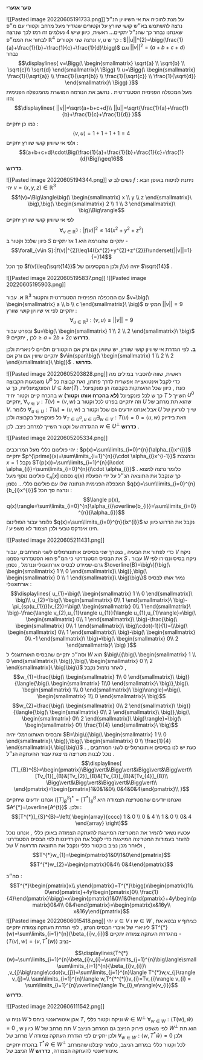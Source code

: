 __סער אזערי__

![[Pasted image 20220605191733.png]]
על מנת להוכיח את אי השיוויון הנ״ל נרצה להשתמש בא״ש קושי שוורץ על וקטורים שנגדיר מעל מרחב וקטורי עם מ״פ שאנחנו נבחר כך שהנ״ל יתקיים... 
ראשית, כיוון שיש 4 נעלמים זה רמז לכך שנרצה לבחור את הממ״פ $\mathbb{R}^{4}$ ונרצה שני וקטורים $v,u$ כך ש : $||u||^{2}=\bigg(\frac{1}{a}+\frac{1}{b}+\frac{1}{c}+\frac{1}{d}\bigg)$ וגם $||v||^{2}=(a+b+c+d)$ 
נבחר 
$$\displaylines{
v=\Bigg(\ \begin{smallmatrix} \sqrt{a}  \\ \sqrt{b} \\ \sqrt{c}\\ \sqrt{d} \end{smallmatrix}\ \Bigg) \\
u=\Bigg(\ \begin{smallmatrix} \frac{1}{\sqrt{a}}  \\ \frac{1}{\sqrt{b}}  \\ \frac{1}{\sqrt{c}} \\ \frac{1}{\sqrt{d}}  \end{smallmatrix}\ \Bigg)
}$$
מעל המכפלה הפנימית הסטנדרטית . נחשב את הנורמה המושרת מהמכפלה הפנימית הזו: 
$$\displaylines{
||v||=\sqrt{a+b+c+d}\\
||u||=\sqrt{\frac{1}{a}+\frac{1}{b}+\frac{1}{c}+\frac{1}{d}}
}$$
כמו כן יתקיים :
$$\langle v,u\rangle=1+1+1+1=4$$
ולפי אי שיוויון קושי שוורץ יתקיים :
$$(a+b+c+d)\cdot\Big(\frac{1}{a}+\frac{1}{b}+\frac{1}{c}+\frac{1}{d}\Big)\geq16$$
__כדרוש__.

![[Pasted image 20220605194344.png]]
נשים לב ש $f$ ניתנת לניסוח באופן הבא : 
יהי $v=(x,y,z)\in\mathbb{R}^3$ 
$$f(v)=\Big\langle\big(\ \begin{smallmatrix} x  \\ y \\ z \end{smallmatrix}\ \big),\big(\ \begin{smallmatrix} 2  \\ 1 \\ 3 \end{smallmatrix}\ \big)\Big\rangle$$
לפי אי שיוויון קושי שוורץ יתקיים 
$$\forall_{v\in\mathbb{R}^3}:|f(v)|^{2}\leq14({x^{2}+y^{2}+z^{2}})$$
כיוון שלכל וקטור ב $S$ יתקיים שהנורמה היא $1$ אז יתקיים -
$$\forall_{v\in S}:|f(v)|^{2}\leq14({x^{2}+y^{2}+z^{2}})\underset{||v||=1}{=}14$$
סך הכל $f(v)\leq{\sqrt{14}}$ ולכן המקסימום של $f(v)$ יהיה $\sqrt{14}$ .

![[Pasted image 20220605195837.png]]
![[Pasted image 20220605195903.png]]

__א__. עבור $\mathbb{R}^3$ עם המכפלה הפנימית הסטנדרטית והקטור $v=\big(\ \begin{smallmatrix} a  \\ b \\ c \end{smallmatrix}\ \big)$ המקיים $||v||=9$
יתקיים לפי אי שיוויון קושי שוורץ :
$$\forall_{u\in\mathbb{R}^{3}}:\langle v,u \rangle\leq{||v||=9}$$
ובפרט עבור $u=\big(\ \begin{smallmatrix} 1  \\ 2 \\ 2 \end{smallmatrix}\ \big)$ לכן , יתקיים $9\geq{a+2b+2c}$ __כדרוש__. 

__ב.__ לפי הגדרת אי שיוויון קושי שוורץ, יש שיוויון אם ורק אם הוקטורים תלויים ליניארית ולכן יתקיים שיווין אם ורק אם $v\in{span\big(\ \begin{smallmatrix} 1  \\ 2 \\ 2 \end{smallmatrix}\ \big)}$ . __כדרוש__. 

![[Pasted image 20220605203828.png]]
ראשית, שווה להסביר במילים מה משמעות הקבוצה $U^{0}$ כדי לקבל אינטואצייה אפשרית לדרך פתרון, זאת קבוצת כל הפונקציונליות, כך ש $U\subseteq{ker(T)}$ . כעת , כיוון שכל ההעתקות בקבוצה הן פונקציונל בהכרח קיים וקטור יחיד $w$  __(לא בהכרח אותו וקטור)__  כך ש לכל פונקציונל $T$ השייך ל $U^{0}$  יתקיים, $\forall_{v\in V}:T(v)=\langle v,w\rangle$ וזה יתקיים בפרט לכל וקטור ב $U$ שהוא תת מרחב של $V$. כלומר $\forall_{u\in U}: T(u)=\langle u , w\rangle$ אבל אנחנו יודעים גם שכל וקטור ב $U$ שייך לגרעין של כל פונקציונל בקבוצה ולכן $\forall_{T\in{U^{0}},u\in{U}}\exists_{w\in V}:T(u)=0=\langle u , w\rangle$ וזאת בידיוק ההגדרה של וקטור השייך למרחב ניצב. לכן $w\in U^{\perp}$  __כדרוש__ .

![[Pasted image 20220605205334.png]]

יהי פולינום כללי מעל המרוכבים : $p(x)=\sum\limits_{i=0}^{n}{\alpha_{i}x^{i}}$  יתקיים $p^{\prime}(x)=\sum\limits_{i=1}^{n}{i\cdot \alpha_{i}x^{i-1}}$ ובהצבת $x=1$ נקבל $T(p(x))=\sum\limits_{i=1}^{n}{i\cdot \alpha_{i}}=\sum\limits_{i=0}^{n}{i\cdot \alpha_{i}}$ . כלומר נרצה למצוא פולינום נוסף מעל $\mathbb{C}_{n}[x]$ נסמנו $q(x)$ כך שנקבל את התוצאה הנ״ל על ידי הפעלת המכפלה הפנימית הנתונה שלו עם פולינום כללי... נסמן $q(x)=\sum\limits_{i=0}^{n}{b_{i}x^{i}}$  ונרצה סך הכל : 
$$\langle p(x), q(x)\rangle=\sum\limits_{i=0}^{n}\alpha_{i}\overline{b_{i}}=\sum\limits_{i=0}^{n}{i\alpha_{i}}$$
כלומר עבור הפולינום $q(x)=\sum\limits_{i=0}^{n}{ix^{i}}$ נקבל את הדרוש כיוון ש $i$  הינו אינדקס טבעי ולכן הצמוד לא משפיע. 

![[Pasted image 20220605211431.png]]

כדי לפתור את הבעיה , נצטרך שני בסיסים אותונורמלים לשני המרחבים, עבור $V$ ניקח את הבסיס הסטנדרטי כי המ״פ הוא הסטנדרטי נסמנו $S$ . עבור $W$ ניקח בסיס ונמירו לפי גרם-שמידט לבסיס אורתוגנולי וננרמל , 
נסמן $\overline{B}=\big\{{\big(\ \begin{smallmatrix} 1  \\ 0 \end{smallmatrix}\ \big)},\big(\ \begin{smallmatrix}  0 \\ 1 \end{smallmatrix}\ \big)\big\}$ נמיר אותו לבסיס אורתוגנולי :
$$\displaylines{
u_{1}=\big(\ \begin{smallmatrix} 1  \\ 0  \end{smallmatrix}\ \big)\\
u_{2}=\big(\ \begin{smallmatrix}   0\\ 1  \end{smallmatrix}\ \big)-\pi_{sp(u_{1})}(v_{2})=\big(\ \begin{smallmatrix}   0\\ 1  \end{smallmatrix}\ \big)-\frac{\langle v_{2},u_{1}\rangle u_{1}}{\langle u_{1},u_{1}\rangle}=\big(\ \begin{smallmatrix}   0\\ 1  \end{smallmatrix}\ \big)-\frac{\big(\ \begin{smallmatrix}   0\\ 1  \end{smallmatrix}\ \big)\cdot(-1)}{1}=\\\big(\ \begin{smallmatrix}   0\\ 1  \end{smallmatrix}\ \big)-\big(\ \begin{smallmatrix}   0\\ -1  \end{smallmatrix}\ \big)=\big(\ \begin{smallmatrix}   0\\ 2  \end{smallmatrix}\ \big)
}$$
וסה״כ יתקיים שהבסיס האורתוגנלי ל $W$ הוא $\big\{{\big(\ \begin{smallmatrix} 1  \\ 0 \end{smallmatrix}\ \big)},\big(\ \begin{smallmatrix}  0 \\ 2 \end{smallmatrix}\ \big)\big\}$ לאחר נרמול נקבל ,
$$w_{1}=\frac{\big(\ \begin{smallmatrix}   1\\ 0  \end{smallmatrix}\ \big)}{\langle{\big(\ \begin{smallmatrix}   1\\0   \end{smallmatrix}\ \big)},\big(\ \begin{smallmatrix}   1\\ 0  \end{smallmatrix}\ \big)\rangle}=\big(\ \begin{smallmatrix}   1\\ 0  \end{smallmatrix}\ \big)$$
$$w_{2}=\frac{\big(\ \begin{smallmatrix}   0\\ 2 \end{smallmatrix}\ \big)}{\langle{\big(\ \begin{smallmatrix}   0\\ 2 \end{smallmatrix}\ \big)},\big(\ \begin{smallmatrix}   0\\ 2  \end{smallmatrix}\ \big)\rangle}=\big(\ \begin{smallmatrix}   0\\ \frac{1}{4}  \end{smallmatrix}\ \big)$$
והבסיס האותונורמלי יהיה $B=\big\{{\big(\ \begin{smallmatrix} 1  \\ 0 \end{smallmatrix}\ \big)},\big(\ \begin{smallmatrix}  0 \\ \frac{1}{4} \end{smallmatrix}\ \big)\big\}$ .
כעת יש לנו בסיסים אותונורמליים לשני המרחבים , נוכל לבנות מטריצה מייצגת עבור ההעתקה הנ״ל .
$$\displaylines{
[T]_{B}^{S}=\begin{pmatrix}\Bigg\vert&\Bigg\vert&\Bigg\vert&\Bigg\vert\\ [Tv_{1}]_{B}&[Tv_{2}]_{B}&[Tv_{3}]_{B}&[Tv_{4}]_{B}\\ \Bigg\vert&\Bigg\vert&\Bigg\vert&\Bigg\vert\\ \end{pmatrix}=\begin{pmatrix}1&0&1&0\\ 0&4&0&4\end{pmatrix}\\ 
}$$
 אנחנו יודעים שיתקיים $([T]_{B}^{S})^{*}=[T^{*}]_{S}^{B}$  ואנחנו יודעים שהמטריצה הצמודה היא $A^{*}=\overline{A^{t}}$ .ולכן :
$$[T^{*}]_{S}^{B}=\left(
\begin{array}{cccc}
1 & 0 \\
0 & 4 \\
1 & 0 \\
0& 4
\end{array}
\right)$$
עכשיו נשאר להמיר את המטריצה המייצגת להעתקה הצמודה באופן כללי , אנחנו נוכל להעזר בעמודות המטריצה המייצגת כדי לקבל את הקורדינטות לפי הבסיס הסטנדרטי של $V$ ולאחר מכן נציב בוקטור כללי ונקבל את התוצאה הדרושה , 
$$T^{*}w_{1}=\begin{pmatrix}1&0\\1&0\end{pmatrix}$$
$$T^{*}w_{2}=\begin{pmatrix}0&4\\ 0&4\end{pmatrix}$$
 
סה״כ :
$$T^{*}\begin{pmatrix}x\\ y\end{pmatrix}=T^{*}\bigg(x\begin{pmatrix}1\\ 0\end{pmatrix}+4y\begin{pmatrix}0\\ \frac{1}{4}\end{pmatrix}\bigg)=x\begin{pmatrix}1&0\\1&0\end{pmatrix}+4y\begin{pmatrix}0&4\\ 0&4\end{pmatrix}=\begin{pmatrix}x&16y\\ x&16y\end{pmatrix}$$
![[Pasted image 20220606015418.png]]
יהי $v\in V$ ו $w\in W$ , נבטא את $v$ כצירוף ליניארי של איברי הבסיס הנתון , לפי הגדרת העתקה צמודה יתקיים $T^{*}(w)=\sum\limits_{i=1}^{n}{\beta_{i}v_{i}}$ 
 מהגדרת העתקה צמודה יתקיים - $\langle T(v),w\rangle=\langle v , T^{*}(w)\rangle$ נציב- 
 
 $$\displaylines{T^{*}(w)=\sum\limits_{i=1}^{n}\beta_{i}v_{i}=\sum\limits_{j=1}^{n}\big\langle\small\sum\limits_{i=1}^{n}{\beta_{i}v_{i}}\ ,v_{j}\big\rangle\cdot{v_{j}}=\sum\limits_{j=1}^{n}\langle T^{*}w,v_{j}\rangle v_{j}=\\ \sum\limits_{i=1}^{n}\langle w,T^{*^{*}}v_{i}=Tv_{i}\rangle v_{i} = \sum\limits_{i=1}^{n}\overline{\langle Tv_{i},w\rangle}v_{i}}$$
 __כדרוש__.

![[Pasted image 20220606111542.png]]

נניח ש $W$ אכן אינוויראנטי ביחס ל $T$, וניקח וקטור כללי $\hat{w}\in{W^{\perp}}$ 
$\forall_{w\in W}:\langle T(w),\hat{w} \rangle=0$  , כיוון ש $W$ תת מרחב של $V$ לפי משפט פירוק הניצב גם המרחב הניצב $W^{\perp}$ הוא תת מרחב של $V$ ולכן יתקיים לפי הגדרת העתקה צמודה $\forall_{w\in W}:\langle w, T^{*}\hat{w}\rangle = 0$ ולכן בהכרח יתקיים $T^{*}\hat{w}\in W^{\perp}$ לכל וקטור כללי במרחב הניצב, כלומר קיבלנו שהמרחב הניצב של $W$ אינווריאנטי להעתקה הצמודה, __כדרוש__.